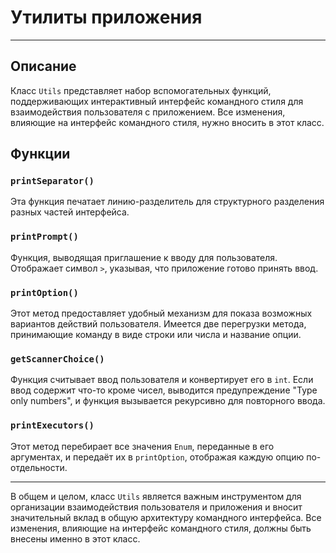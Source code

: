 # Утилиты приложения

---

## Описание

Класс `Utils` представляет набор вспомогательных функций, поддерживающих интерактивный интерфейс командного стиля для взаимодействия пользователя с приложением. Все изменения, влияющие на интерфейс командного стиля, нужно вносить в этот класс.

## Функции

### `printSeparator()`

Эта функция печатает линию-разделитель для структурного разделения разных частей интерфейса.

### `printPrompt()`

Функция, выводящая приглашение к вводу для пользователя. Отображает символ `>`, указывая, что приложение готово принять ввод.

### `printOption()`

Этот метод предоставляет удобный механизм для показа возможных вариантов действий пользователя. Имеется две перегрузки метода, принимающие команду в виде строки или числа и название опции.

### `getScannerChoice()`

Функция считывает ввод пользователя и конвертирует его в `int`. Если ввод содержит что-то кроме чисел, выводится предупреждение "Type only numbers", и функция вызывается рекурсивно для повторного ввода.

### `printExecutors()`

Этот метод перебирает все значения `Enum`, переданные в его аргументах, и передаёт их в `printOption`, отображая каждую опцию по-отдельности.

---

В общем и целом, класс `Utils` является важным инструментом для организации взаимодействия пользователя и приложения и вносит значительный вклад в общую архитектуру командного интерфейса. Все изменения, влияющие на интерфейс командного стиля, должны быть внесены именно в этот класс.